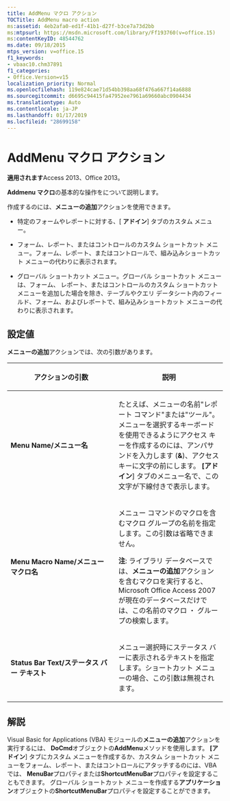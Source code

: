 ```yaml
---
title: AddMenu マクロ アクション
TOCTitle: AddMenu macro action
ms:assetid: 4eb2afa0-ed1f-41b1-d27f-b3ce7a73d2bb
ms:mtpsurl: https://msdn.microsoft.com/library/Ff193760(v=office.15)
ms:contentKeyID: 48544762
ms.date: 09/18/2015
mtps_version: v=office.15
f1_keywords:
- vbaac10.chm37891
f1_categories:
- Office.Version=v15
localization_priority: Normal
ms.openlocfilehash: 119e824cae71d54bb398aa68f476a667f14a6888
ms.sourcegitcommit: d6695c94415fa47952ee7961a69660abc0904434
ms.translationtype: Auto
ms.contentlocale: ja-JP
ms.lasthandoff: 01/17/2019
ms.locfileid: "28699158"
---
```

# <a name="addmenu-macro-action"></a>AddMenu マクロ アクション


**適用されます**Access 2013、Office 2013。

**Addmenu マクロ**の基本的な操作をについて説明します。

作成するのには、**メニューの追加**アクションを使用できます。

- 特定のフォームやレポートに対する、[ **アドイン**] タブのカスタム メニュー。

- フォーム、レポート、またはコントロールのカスタム ショートカット メニュー。フォーム、レポート、またはコントロールで、組み込みショートカット メニューの代わりに表示されます。

- グローバル ショートカット メニュー。グローバル ショートカット メニューは、フォーム、 レポート、またはコントロールのカスタム ショートカット メニューを追加した場合を除き、テーブルやクエリ データシート内のフィールド、フォーム、およびレポートで、組み込みショートカット メニューの代わりに表示されます。

## <a name="setting"></a>設定値

**メニューの追加**アクションでは、次の引数があります。

<table>
<colgroup>
<col style="width: 50%" />
<col style="width: 50%" />
</colgroup>
<thead>
<tr class="header">
<th><p>アクションの引数</p></th>
<th><p>説明</p></th>
</tr>
</thead>
<tbody>
<tr class="odd">
<td><p><strong>Menu Name/メニュー名</strong></p></td>
<td><p>たとえば、メニューの名前&quot;レポート コマンド&quot;または&quot;ツール&quot;。 メニューを選択するキーボードを使用できるようにアクセス キーを作成するのには、アンパサンドを入力します (<strong>&amp;</strong>)、アクセス キーに文字の前にします。 <strong>[アドイン</strong>] タブのメニュー名で、この文字が下線付きで表示します。</p></td>
</tr>
<tr class="even">
<td><p><strong>Menu Macro Name/メニュー マクロ名</strong></p></td>
<td><p>メニュー コマンドのマクロを含むマクロ グループの名前を指定します。この引数は省略できません。 

</p>
<p><strong>注</strong>: ライブラリ データベースでは、<strong>メニューの追加</strong>アクションを含むマクロを実行すると、Microsoft Office Access 2007 が現在のデータベースだけでは、この名前のマクロ ・ グループの検索します。</p></td>
</tr>
<tr class="odd">
<td><p><strong>Status Bar Text/ステータス バー テキスト</strong></p></td>
<td><p>メニュー選択時にステータス バーに表示されるテキストを指定します。ショートカット メニューの場合、この引数は無視されます。</p></td>
</tr>
</tbody>
</table>


## <a name="remarks"></a>解説

Visual Basic for Applications (VBA) モジュールの**メニューの追加**アクションを実行するには、 **DoCmd**オブジェクトの**AddMenu**メソッドを使用します。 **[アドイン**] タブにカスタム メニューを作成するか、カスタム ショートカット メニューをフォーム、レポート、またはコントロールにアタッチするのには、VBA では、 **MenuBar**プロパティまたは**ShortcutMenuBar**プロパティを設定することもできます。 グローバル ショートカット メニューを作成する**アプリケーション**オブジェクトの**ShortcutMenuBar**プロパティを設定することができます。

